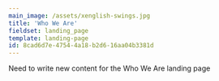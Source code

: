 ```yaml
---
main_image: /assets/xenglish-swings.jpg
title: 'Who We Are'
fieldset: landing_page
template: landing-page
id: 8cad6d7e-4754-4a18-b2d6-16aa04b3381d
---
```

<p>Need to write new content for the Who We Are landing page</p>